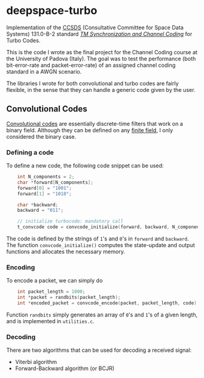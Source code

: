 # deepspace-turbo
Implementation of the [CCSDS](https://public.ccsds.org/default.aspx) (Consultative Committee for Space Data Systems) 131.0-B-2 standard [_TM Synchronization and Channel Coding_](https://github.com/geeanlooca/deepspace-turbo/blob/master/standard.pdf) for Turbo Codes.

This is the code I wrote as the final project for the Channel Coding course at the University of Padova (Italy). The goal was to test the performance (both bit-error-rate and packet-error-rate) of an assigned channel coding standard in a AWGN scenario.

The libraries I wrote for both convolutional and turbo codes are fairly flexible, in the sense that they can handle a generic code given by the user.

## Convolutional Codes
[Convolutional codes](https://en.wikipedia.org/wiki/Convolutional_code) are essentially discrete-time filters that work on a binary field. Although they can be defined on any [finite field](https://en.wikipedia.org/wiki/Finite_field), I only considered the binary case.


### Defining a code
To define a new code, the following code snippet can be used:

```C
    int N_components = 2;
    char *forward[N_components];
    forward[0] = "1001";
    forward[1] = "1010";

    char *backward;
    backward = "011";

    // initialize turbocode: mandatory call
    t_convcode code = convcode_initialize(forward, backward, N_components);
```

The code is defined by the strings of `1`'s and `0`'s in `forward` and `backward`. The function `convcode_initialize()` computes the state-update and output functions and allocates the necessary memory.


### Encoding
To encode a packet, we can simply do
```C
    int packet_length = 1000;
    int *packet = randbits(packet_length);
    int *encoded_packet = convcode_encode(packet, packet_length, code);
```

Function `randbits` simply generates an array of `0`'s and `1`'s of a given length, and is implemented in `utilities.c`.

### Decoding
There are two algorithms that can be used for decoding a received signal:
* Viterbi algorithm
* Forward-Backward algorithm (or BCJR)


